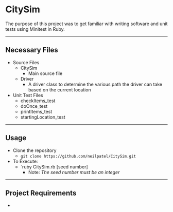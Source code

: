 # CitySim

The purpose of this project was to get familiar with writing software and unit tests using Minitest in Ruby.

___
## Necessary Files
+ Source Files
	+ CitySim
		+ Main source file
	+ Driver
		+ A driver class to determine the various path the driver can take based on the current location
+ Unit Test Files
	+ checkItems_test
	+ doOnce_test
	+ printItems_test
	+ startingLocation_test
___
## Usage
+ Clone the repository
	+ `git clone https://github.com/neilpatel/CitySim.git`
+ To Execute:
	+ `ruby CitySim.rb [seed number]
		+ Note: *The seed number must be an integer*
___
## Project Requirements
+
	
